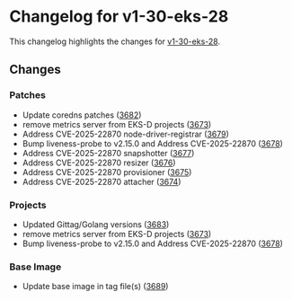 # Changelog for v1-30-eks-28

This changelog highlights the changes for [v1-30-eks-28](https://github.com/aws/eks-distro/tree/v1-30-eks-28).

## Changes

### Patches
* Update coredns patches ([3682](https://github.com/aws/eks-distro/pull/3682))
* remove metrics server from EKS-D projects ([3673](https://github.com/aws/eks-distro/pull/3673))
* Address CVE-2025-22870 node-driver-registrar ([3679](https://github.com/aws/eks-distro/pull/3679))
* Bump liveness-probe to v2.15.0 and Address CVE-2025-22870 ([3678](https://github.com/aws/eks-distro/pull/3678))
* Address CVE-2025-22870 snapshotter ([3677](https://github.com/aws/eks-distro/pull/3677))
* Address CVE-2025-22870 resizer ([3676](https://github.com/aws/eks-distro/pull/3676))
* Address CVE-2025-22870 provisioner ([3675](https://github.com/aws/eks-distro/pull/3675))
* Address CVE-2025-22870 attacher ([3674](https://github.com/aws/eks-distro/pull/3674))

### Projects
* Updated Gittag/Golang versions ([3683](https://github.com/aws/eks-distro/pull/3683))
* remove metrics server from EKS-D projects ([3673](https://github.com/aws/eks-distro/pull/3673))
* Bump liveness-probe to v2.15.0 and Address CVE-2025-22870 ([3678](https://github.com/aws/eks-distro/pull/3678))

### Base Image
* Update base image in tag file(s) ([3689](https://github.com/aws/eks-distro/pull/3689))

